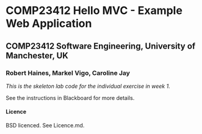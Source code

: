 # COMP23412 Hello MVC - Example Web Application
## COMP23412 Software Engineering, University of Manchester, UK
### Robert Haines, Markel Vigo, Caroline Jay

*This is the skeleton lab code for the individual exercise in week 1.*

See the instructions in Blackboard for more details.

#### Licence

BSD licenced. See Licence.md.
